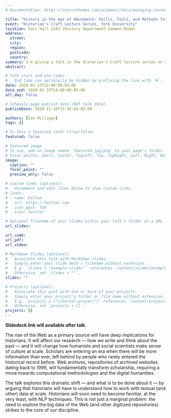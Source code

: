 ```yaml
---
# Documentation: https://sourcethemes.com/academic/docs/managing-content/

title: "History in the Age of Abundance: Skills, Tools, and Methods for the 21st-Century Historian"
event: "Historian's Craft Lecture Series, York University"
location: Vari Hall 2183 (History Department Common Room)
address:
  street:
  city:
  region:
  postcode:
  country:
summary: I'm giving a talk in the Historian's Craft lecture series on my recent book, _History in the Age of Abundance_.
abstract: 

# Talk start and end times.
#   End time can optionally be hidden by prefixing the line with `#`.
date: 2020-01-23T12:00:00-05:00
date_end: 2020-01-23T14:00:00-05:00
all_day: false

# Schedule page publish date (NOT talk date).
publishDate: 2019-11-10T15:36:04-05:00

authors: [Ian Milligan]
tags: []

# Is this a featured talk? (true/false)
featured: false

# Featured image
# To use, add an image named `featured.jpg/png` to your page's folder. 
# Focal points: Smart, Center, TopLeft, Top, TopRight, Left, Right, BottomLeft, Bottom, BottomRight.
image:
  caption: ""
  focal_point: ""
  preview_only: false

# Custom links (optional).
#   Uncomment and edit lines below to show custom links.
# links:
# - name: Follow
#   url: https://twitter.com
#   icon_pack: fab
#   icon: twitter

# Optional filename of your slides within your talk's folder or a URL.
url_slides:

url_code:
url_pdf:
url_video:

# Markdown Slides (optional).
#   Associate this talk with Markdown slides.
#   Simply enter your slide deck's filename without extension.
#   E.g. `slides = "example-slides"` references `content/slides/example-slides.md`.
#   Otherwise, set `slides = ""`.
slides: ""

# Projects (optional).
#   Associate this post with one or more of your projects.
#   Simply enter your project's folder or file name without extension.
#   E.g. `projects = ["internal-project"]` references `content/project/deep-learning/index.md`.
#   Otherwise, set `projects = []`.
projects: []
---
```


**Slidedeck link will available after talk.**

The rise of the Web as a primary source will have deep implications for historians. It will affect our research — how we write and think about the past — and it will change how humanists and social scientists make sense of culture at scale. Scholars are entering an era when there will be more information than ever, left behind by people who rarely entered the historical record before. Web archives, repositories of archived websites dating back to 1996, will fundamentally transform scholarship, requiring a move towards computational methodologies and the digital humanities.

The talk explores this dramatic shift — and what is to be done about it — by arguing that historians will have to understand how to work with textual (and other) data at scale. Historians will soon need to become familiar, at the very least, with NLP techniques. This is not just a marginal problem: the need to explore the big data of the Web (and other digitized repositories) strikes to the core of our discipline.